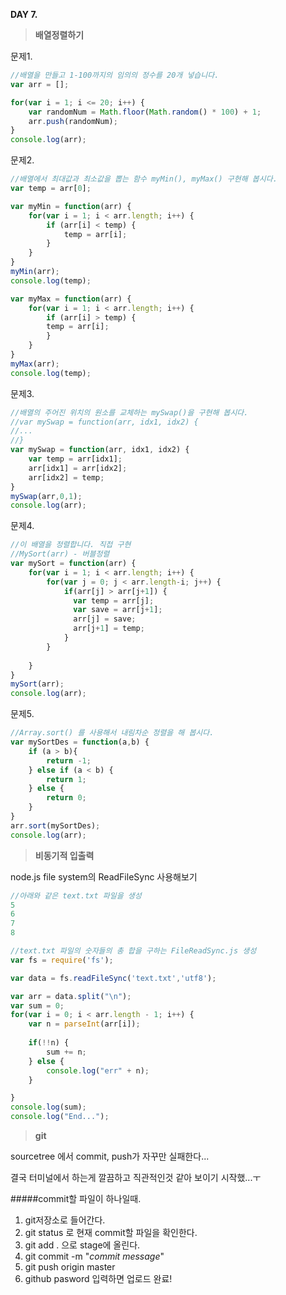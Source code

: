 **DAY 7.**

> **배열정렬하기**

문제1.

```javascript
//배열을 만들고 1-100까지의 임의의 정수를 20개 넣습니다.
var arr = [];

for(var i = 1; i <= 20; i++) {
	var randomNum = Math.floor(Math.random() * 100) + 1;
	arr.push(randomNum);
}
console.log(arr);
```

문제2.

```javascript
//배열에서 최대값과 최소값을 뽑는 함수 myMin(), myMax() 구현해 봅시다.
var temp = arr[0];

var myMin = function(arr) {
	for(var i = 1; i < arr.length; i++) {
		if (arr[i] < temp) {
			temp = arr[i];
		}
	}
}
myMin(arr);
console.log(temp);

var myMax = function(arr) {
	for(var i = 1; i < arr.length; i++) {
		if (arr[i] > temp) {
		temp = arr[i];
		}
	}
}
myMax(arr);
console.log(temp);
```

문제3.

```javascript
//배열의 주어진 위치의 원소를 교체하는 mySwap()을 구현해 봅시다.
//var mySwap = function(arr, idx1, idx2) {
//...
//}
var mySwap = function(arr, idx1, idx2) {
	var temp = arr[idx1];
	arr[idx1] = arr[idx2];
	arr[idx2] = temp;
}
mySwap(arr,0,1);
console.log(arr);
```

문제4.

```javascript
//이 배열을 정렬합니다. 직접 구현
//MySort(arr) - 버블정렬
var mySort = function(arr) {
	for(var i = 1; i < arr.length; i++) {
		for(var j = 0; j < arr.length-i; j++) {
			if(arr[j] > arr[j+1]) {
              var temp = arr[j];
              var save = arr[j+1];
              arr[j] = save;
              arr[j+1] = temp;
			} 
		}
	
	}
}
mySort(arr);
console.log(arr);
```

문제5.

```javascript
//Array.sort() 를 사용해서 내림차순 정렬을 해 봅시다.
var mySortDes = function(a,b) {
	if (a > b){
		return -1;
	} else if (a < b) {
		return 1;
	} else {
		return 0;
	}
}
arr.sort(mySortDes);
console.log(arr);
```



> **비동기적 입출력**

node.js file system의 ReadFileSync 사용해보기

```javascript
//아래와 같은 text.txt 파일을 생성
5
6
7
8

//text.txt 파일의 숫자들의 총 합을 구하는 FileReadSync.js 생성
var fs = require('fs');

var data = fs.readFileSync('text.txt','utf8');

var arr = data.split("\n");
var sum = 0;
for(var i = 0; i < arr.length - 1; i++) {
	var n = parseInt(arr[i]);
	
	if(!!n) {
		sum += n;
	} else {
		console.log("err" + n);
	}

}
console.log(sum);
console.log("End...");
```



> **git**

sourcetree 에서 commit, push가 자꾸만 실패한다...

결국 터미널에서 하는게 깔끔하고 직관적인것 같아 보이기 시작했...ㅜ



#####commit할 파일이 하나일때.

1. git저장소로 들어간다.
2. git status 로 현재 commit할 파일을 확인한다.
3. git add . 으로 stage에 올린다.
4. git commit -m "_commit message_" 
5. git push origin master
6. github pasword 입력하면 업로드 완료!